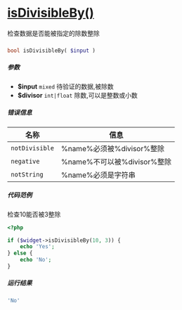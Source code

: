 [isDivisibleBy()](http://twinh.github.io/widget/api/isDivisibleBy)
==================================================================

检查数据是否能被指定的除数整除

### 
```php
bool isDivisibleBy( $input )
```

##### 参数
* **$input** `mixed` 待验证的数据,被除数
* **$divisor** `int|float` 除数,可以是整数或小数


##### 错误信息
| **名称**              | **信息**                                                       | 
|-----------------------|----------------------------------------------------------------|
| `notDivisible`        | %name%必须被%divisor%整除                                      |
| `negative`            | %name%不可以被%divisor%整除                                    |
| `notString`           | %name%必须是字符串                                             |


##### 代码范例
检查10能否被3整除
```php
<?php

if ($widget->isDivisibleBy(10, 3)) {
    echo 'Yes';
} else {
    echo 'No';
}
```
##### 运行结果
```php
'No'
```
